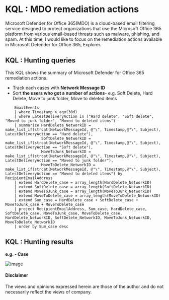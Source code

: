 # KQL : MDO remediation actions
Microsoft Defender for Office 365(MDO) is a cloud-based email filtering service designed to protect organizations that use the Microsoft Office 365 platform from various email-based threats such as malware, phishing, and spam. At this time, I would like to focus on the remediation actions available in Microsoft Defender for Office 365, Explorer.

## KQL : Hunting queries
This KQL shows the summary of Microsoft Defender for Office 365 remediation actions.
- Track each cases with **Network Message ID**
- Sort **the users who got a number of actions**- e.g. Soft Delete, Hard Delete, Move to junk folder, Move to deleted items
```kql
    EmailEvents
    | where Timestamp > ago(30d)
    | where LatestDeliveryAction in ("Hard delete", "Soft delete", "Moved to junk folder", "Moved to deleted items")
    | summarize HardDelete_NetworkID = make_list_if(strcat(NetworkMessageId, @"\", Timestamp,@"\", Subject), LatestDeliveryAction == "Hard delete"),  
                SoftDelete_NetworkID = make_list_if(strcat(NetworkMessageId, @"\", Timestamp,@"\", Subject), LatestDeliveryAction == "Soft delete"),
                MoveToJunk_NetworkID = make_list_if(strcat(NetworkMessageId, @"\", Timestamp,@"\", Subject), LatestDeliveryAction == "Moved to junk folder"),
                MoveToDelete_NetworkID = make_list_if(strcat(NetworkMessageId, @"\", Timestamp,@"\", Subject), LatestDeliveryAction == "Moved to deleted items") by RecipientEmailAddress
    | extend HardDelete_case = array_length(HardDelete_NetworkID)
    | extend SoftDelete_case = array_length(SoftDelete_NetworkID)
    | extend MoveToJunk_case = array_length(MoveToJunk_NetworkID)
    | extend MoveToDelete_case = array_length(MoveToDelete_NetworkID)
    | extend Sum_case = HardDelete_case + SoftDelete_case + MoveToJunk_case + MoveToDelete_case
    | project RecipientEmailAddress, Sum_case, HardDelete_case, SoftDelete_case, MoveToJunk_case, MoveToDelete_case, HardDelete_NetworkID, SoftDelete_NetworkID, MoveToJunk_NetworkID, MoveToDelete_NetworkID
    | order by Sum_case desc 
```

## KQL : Hunting results
**e.g. - Case**

![image](https://user-images.githubusercontent.com/120234772/227914685-8f3dafd0-83c6-4e1b-80e0-8cbca1963639.png)

#### Disclaimer
The views and opinions expressed herein are those of the author and do not necessarily reflect the views of company.
